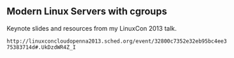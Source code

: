 ## Modern Linux Servers with cgroups

Keynote slides and resources from my LinuxCon 2013 talk.

`http://linuxconcloudopenna2013.sched.org/event/32800c7352e32eb95bc4ee375383714d#.UkDzdWR4Z_I`
